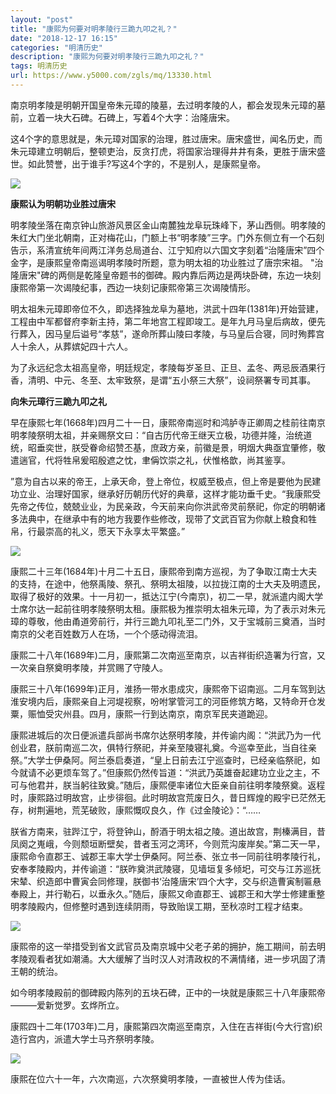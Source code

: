 ```yaml
---
layout: "post"
title: "康熙为何要对明孝陵行三跪九叩之礼？"
date: "2018-12-17 16:15"
categories: "明清历史"
description: "康熙为何要对明孝陵行三跪九叩之礼？"
tags: 明清历史
url: https://www.y5000.com/zgls/mq/13330.html
---
```






南京明孝陵是明朝开国皇帝朱元璋的陵墓，去过明孝陵的人，都会发现朱元璋的墓前，立着一块大石碑。石碑上，写着4个大字：治隆唐宋。

这4个字的意思就是，朱元璋对国家的治理，胜过唐宋。唐宋盛世，闻名历史，而朱元璋建立明朝后，整顿吏治，反贪打虎，将国家治理得井井有条，更胜于唐宋盛世。如此赞誉，出于谁手?写这4个字的，不是别人，是康熙皇帝。

![](https://img.y5000.com/uploads/allimg/170213/8-1F2131G946206.jpg)

**康熙认为明朝功业胜过唐宋**

明孝陵坐落在南京钟山旅游风景区金山南麓独龙阜玩珠峰下，茅山西侧。明孝陵的朱红大门坐北朝南，正对梅花山，门额上书“明孝陵”三字。门外东侧立有一个石刻告示，系清宣统年间两江洋务总局道台、江宁知府以六国文字刻着“治隆唐宋”四个金字，是康熙皇帝南巡谒明孝陵时所题，意为明太祖的功业胜过了唐宗宋祖。
"治隆唐宋"碑的两侧是乾隆皇帝题书的御碑。殿内靠后两边是两块卧碑，东边一块刻康熙帝第一次谒陵纪事，西边一块刻记康熙帝第三次谒陵情形。

明太祖朱元璋即帝位不久，即选择独龙阜为墓地，洪武十四年(1381年)开始营建，工程由中军都督府李新主持，第二年地宫工程即竣工。是年九月马皇后病故，便先行葬入，因马皇后谥号“孝慈”，遂命所葬山陵曰孝陵，与马皇后合寝，同时殉葬宫人十余人，从葬嫔妃四十六人。

为了永远纪念太祖高皇帝，明廷规定，孝陵每岁圣旦、正旦、孟冬、两忌辰酒果行香，清明、中元、冬至、太牢致祭，是谓“五小祭三大祭”，设祠祭署专司其事。

**向朱元璋行三跪九叩之礼**

早在康熙七年(1668年)四月二十一日，康熙帝南巡时和鸿胪寺正卿周之桂前往南京明孝陵祭明太祖，并亲赐祭文曰：“自古历代帝王继天立极，功德并隆，治统道统，昭垂奕世，朕受眷命绍赞丕基，庶政方亲，前徽是景，明烟大典亟宜肇修，敬遣遄官，代将牲帛爰昭殷遮之忱，聿偁饮崇之礼，伏惟格歆，尚其鉴享。

”意为自古以来的帝王，上承天命，登上帝位，权威至极点，但上帝是要他为民建功立业、治理好国家，继承好历朝历代好的典章，这样才能功垂千史。“我康熙受先帝之传位，兢兢业业，为民亲政，今天前来向你洪武帝灵前祭祀，你定的明朝诸多法典中，在继承中有的地方我要作些修改，现带了文武百官为你献上粮食和牲帛，行最崇高的礼义，愿天下永享太平繁盛。”

![](https://img.y5000.com/uploads/allimg/170213/8-1F2131G95AI.jpg)

康熙二十三年(1684年)十月二十五日，康熙帝到南方巡视，为了争取江南士大夫的支持，在途中，他祭禹陵、祭孔、祭明太祖陵，以拉拢江南的士大夫及明遗民，取得了极好的效果。十一月初一，抵达江宁(今南京)，初二一早，就派遣内阁大学士席尔达一起前往明孝陵祭明太租。康熙极为推崇明太祖朱元璋，为了表示对朱元璋的尊敬，他由甬道旁前行，并行三跪九叩礼至二门外，又于宝城前三奠酒，当时南京的父老百姓数万人在场，一个个感动得流泪。

康熙二十八年(1689年)二月，康熙第二次南巡至南京，以吉祥街织造署为行宫，又一次亲自祭奠明孝陵，并赏赐了守陵人。

康熙三十八年(1699年)正月，淮扬一带水患成灾，康熙帝下诏南巡。二月车驾到达淮安境内后，康熙亲自上河堤视察，吩咐掌管河工的河臣修筑方略，又特命开仓发粟，赈恤受灾州县。四月，康熙一行到达南京，南京军民夹道跪迎。

康熙进城后的次日便派遣兵部尚书席尔达祭明孝陵，并传谕内阁：“洪武乃为一代创业君，朕前南巡二次，俱特行祭祀，并亲至陵寝礼奠。今巡幸至此，当自往亲祭。”大学士伊桑阿。阿兰泰启奏道，“皇上日前去江宁巡查时，已经亲临祭祀，如今就请不必更烦车驾了。”但康熙仍然传旨道：“洪武乃英雄奋起建功立业之主，不可与他君并，朕当躬往致奠。”随后，康熙便率诸位大臣亲自前往明孝陵祭奠。返程时，康熙路过明故宫，止步徘徊。此时明故宫荒废日久，昔日辉煌的殿宇已茫然无存，树荆遍地，荒芜破败，康熙慨叹良久，作《过金陵论》：“……

朕省方南来，驻跸江宁，将登钟山，酹酒于明太祖之陵。道出故宫，荆榛满目，昔凤阕之嵬峨，今则颓垣断壁矣，昔者玉河之湾环，今则荒沟废岸矣。”第二天一早，康熙命令直郡王、诚郡王率大学士伊桑阿。阿兰泰、张立书一同前往明孝陵行礼，安奉孝陵殿内，并传谕道：“朕昨奠洪武陵寝，见墙垣复多倾圯，可交与江苏巡抚宋辇、织造郎中曹寅会同修理，朕御书‘治隆唐宋’四个大字，交与织造曹寅制匾悬奉殿上，并行勒石，以垂永久。”随后，康熙又命直郡王、诚郡王和大学士修建重整明孝陵殿内，但修整时遇到连续阴雨，导致贻误工期，至秋凉时工程才结束。

![](https://img.y5000.com/uploads/allimg/170213/8-1F2131H00AF.jpg)

康熙帝的这一举措受到省文武官员及南京城中父老子弟的拥护，施工期间，前去明孝陵观看者犹如潮涌。大大缓解了当时汉人对清政权的不满情绪，进一步巩固了清王朝的统治。

如今明孝陵殿前的御碑殿内陈列的五块石碑，正中的一块就是康熙三十八年康熙帝———爱新觉罗。玄烨所立。

康熙四十二年(1703年)二月，康熙第四次南巡至南京，入住在吉祥街(今大行宫)织造行宫内，派遣大学士马齐祭明孝陵。

![](https://img.y5000.com/uploads/allimg/170213/8-1F2131H01A01.jpg)

康熙在位六十一年，六次南巡，六次祭奠明孝陵，一直被世人传为佳话。
